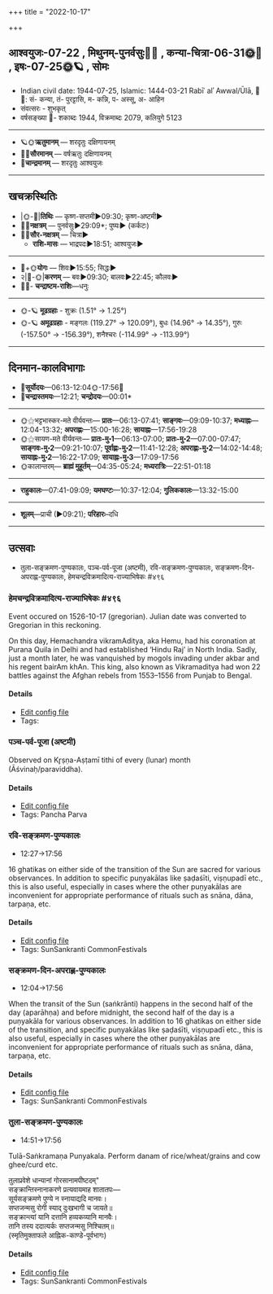 +++
title = "2022-10-17"

+++
## आश्वयुजः-07-22  ,  मिथुनम्-पुनर्वसुः🌛🌌  ,  कन्या-चित्रा-06-31🌞🌌  ,  इषः-07-25🌞🪐  ,  सोमः
- Indian civil date: 1944-07-25, Islamic: 1444-03-21 Rabīʿ alʾ Awwal/Ūlā, 🌌🌞: सं- कन्या, तं- पुरट्टासि, म- कन्नि, प- अस्सू, अ- आहिन
- संवत्सरः - शुभकृत्
- वर्षसङ्ख्या 🌛- शकाब्दः 1944, विक्रमाब्दः 2079, कलियुगे 5123
___________________
- 🪐🌞**ऋतुमानम्** — शरदृतुः दक्षिणायनम्
- 🌌🌞**सौरमानम्** — वर्षऋतुः दक्षिणायनम्
- 🌛**चान्द्रमानम्** — शरदृतुः आश्वयुजः
___________________


## खचक्रस्थितिः
- |🌞-🌛|**तिथिः** — कृष्ण-सप्तमी►09:30; कृष्ण-अष्टमी►  
- 🌌🌛**नक्षत्रम्** — पुनर्वसुः►29:09*; पुष्यः► (कर्कटः)  
- 🌌🌞**सौर-नक्षत्रम्** — चित्रा►  
  - **राशि-मासः** — भाद्रपदः►18:51; आश्वयुजः► 
___________________
- 🌛+🌞**योगः** — शिवः►15:55; सिद्धः►  
- २|🌛-🌞|**करणम्** — बवः►09:30; बालवः►22:45; कौलवः►  
- 🌌🌛- **चन्द्राष्टम-राशिः**—धनुः  
___________________
- 🌞-🪐 **मूढग्रहाः** - शुक्रः (1.51° → 1.25°)
- 🌞-🪐 **अमूढग्रहाः** - मङ्गलः (119.27° → 120.09°), बुधः (14.96° → 14.35°), गुरुः (-157.50° → -156.39°), शनैश्चरः (-114.99° → -113.99°)
___________________


## दिनमान-कालविभागाः
- 🌅**सूर्योदयः**—06:13-12:04🌞️-17:56🌇  
- 🌛**चन्द्रास्तमयः**—12:21; **चन्द्रोदयः**—00:01*  
___________________
- 🌞⚝भट्टभास्कर-मते वीर्यवन्तः— **प्रातः**—06:13-07:41; **साङ्गवः**—09:09-10:37; **मध्याह्नः**—12:04-13:32; **अपराह्णः**—15:00-16:28; **सायाह्नः**—17:56-19:28  
- 🌞⚝सायण-मते वीर्यवन्तः— **प्रातः-मु॰1**—06:13-07:00; **प्रातः-मु॰2**—07:00-07:47; **साङ्गवः-मु॰2**—09:21-10:07; **पूर्वाह्णः-मु॰2**—11:41-12:28; **अपराह्णः-मु॰2**—14:02-14:48; **सायाह्नः-मु॰2**—16:22-17:09; **सायाह्नः-मु॰3**—17:09-17:56  
- 🌞कालान्तरम्— **ब्राह्मं मुहूर्तम्**—04:35-05:24; **मध्यरात्रिः**—22:51-01:18  
___________________
- **राहुकालः**—07:41-09:09; **यमघण्टः**—10:37-12:04; **गुलिककालः**—13:32-15:00  
___________________
- **शूलम्**—प्राची (►09:21); **परिहारः**–दधि  
___________________

## उत्सवाः
- तुला-सङ्क्रमण-पुण्यकालः, पञ्च-पर्व-पूजा (अष्टमी), रवि-सङ्क्रमण-पुण्यकालः, सङ्क्रमण-दिन-अपराह्ण-पुण्यकालः, हेमचन्द्रविक्रमादित्य-राज्याभिषेकः #४९६
### हेमचन्द्रविक्रमादित्य-राज्याभिषेकः #४९६

Event occured on 1526-10-17 (gregorian). Julian date was converted to Gregorian in this reckoning. 

On this day, Hemachandra vikramAditya, aka Hemu, had his coronation at Purana Quila in Delhi and had established ‘Hindu Raj’ in North India. Sadly, just a month later, he was vanquished by mogols invading under akbar and his regent bairAm khAn. This king, also known as Vikramaditya had won 22 battles against the Afghan rebels from 1553–1556 from Punjab to Bengal.

#### Details
- [Edit config file](https://github.com/jyotisham/adyatithi/blob/master/mahApuruSha/xatra-later/julian/day/10/07/hemachandra-vikramAditya-rAjyAbhiShekaH.toml)
- Tags: 


### पञ्च-पर्व-पूजा (अष्टमी)

Observed on Kr̥ṣṇa-Aṣṭamī tithi of every (lunar) month (Āśvinaḥ/paraviddha). 



#### Details
- [Edit config file](https://github.com/jyotisham/adyatithi/blob/master/devatA/devIparva/lunar_month/tithi/00/23/pancha-parva-3.toml)
- Tags: Pancha Parva


### रवि-सङ्क्रमण-पुण्यकालः
- 12:27→17:56



16 ghatikas on either side of the transition of the Sun are sacred for various observances. In addition to specific puṇyakālas like ṣaḍaśīti, viṣṇupadī etc., this is also useful, especially in cases where the other puṇyakālas are inconvenient for appropriate performance of rituals such as snāna, dāna, tarpaṇa, etc.

#### Details
- [Edit config file](https://github.com/jyotisham/adyatithi/blob/master/time_focus/sankrAnti/description_only/ravi-saGkramaNa-puNyakAlaH.toml)
- Tags: SunSankranti CommonFestivals


### सङ्क्रमण-दिन-अपराह्ण-पुण्यकालः
- 12:04→17:56



When the transit of the Sun (saṅkrānti) happens in the second half of the day (aparāhṇa) and before midnight, the second half of the day is a puṇyakāla for various observances. In addition to 16 ghatikas on either side of the transition, and specific puṇyakālas like ṣaḍaśīti, viṣṇupadī etc., this is also useful, especially in cases where the other puṇyakālas are inconvenient for appropriate performance of rituals such as snāna, dāna, tarpaṇa, etc.

#### Details
- [Edit config file](https://github.com/jyotisham/adyatithi/blob/master/time_focus/sankrAnti/description_only/saGkramaNa-dina-aparAhNa-puNyakAlaH.toml)
- Tags: SunSankranti CommonFestivals


### तुला-सङ्क्रमण-पुण्यकालः
- 14:51→17:56



Tulā-Saṅkramaṇa Punyakala. Perform danam of rice/wheat/grains and cow ghee/curd etc.

तुलाप्रवेशे धान्यानां गोरसानामपीष्टदम्"  
सङ्क्रान्तिस्नानाकरणे प्रत्यवायमाह शातातपः—  
सूर्यसङ्क्रमणे पुण्ये न स्नायाद्यदि मानवः।  
सप्तजन्मसु रोगी स्याद् दुःखभागी च जायते॥  
सङ्क्रान्त्यां यानि दत्तानि हव्यकव्यानि मानवैः।  
तानि तस्य ददात्यर्कः सप्तजन्मसु निश्चितम्॥  
(स्मृतिमुक्ताफले आह्निक-काण्डे-पूर्वभागः)



#### Details
- [Edit config file](https://github.com/jyotisham/adyatithi/blob/master/time_focus/sankrAnti/description_only/tulA-saGkramaNa-puNyakAlaH.toml)
- Tags: SunSankranti CommonFestivals


